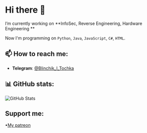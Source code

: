 # Hi there 👋

I’m currently working on **InfoSec, Reverse Engineering, Hardware Engineering **

Now I'm programming on `Python`, `Java`, `JavaScript`, `C#`, `HTML`.

## 📫 How to reach me:
- **Telegram**: [@Blinchik_I_Tochka](https://t.me/@Blinchik_I_Tochka)

## 📊 GitHub stats:
![GitHub Stats](https://github-readme-stats.vercel.app/api?username=DeepBlackHole&show_icons=true&theme=radical)

## Support me:
•[My patreon](https://www.patreon.com/c/DeepBlackHole/membership)


